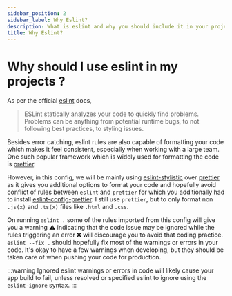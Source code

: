 ```yaml
---
sidebar_position: 2
sidebar_label: Why Eslint?
description: What is eslint and why you should include it in your projects?
title: Why Eslint?
---
```


# Why should I use eslint in my projects ?

As per the official [eslint](https://eslint.org/) docs, 

> ESLint statically analyzes your code to quickly find problems. Problems can be anything from potential runtime bugs, to not following best practices, to styling issues.

Besides error catching, eslint rules are also capable of formatting your code which makes it feel consistent, especially when working with a large team. One such popular framework which is widely used for formatting the code is [prettier](https://prettier.io/).

However, in this config, we will be mainly using [eslint-stylistic](https://eslint.style/) over [prettier](https://prettier.io/) as it gives you additional options to format your code and hopefully avoid conflict of rules between `eslint` and `prettier` for which you additionally had to install [eslint-config-prettier](https://www.npmjs.com/package/eslint-config-prettier). I still use `prettier`, but to only format non `.js(x)` and `.ts(x)` files like `.html` and `.css`.  

On running `eslint .` some of the rules imported from this config will give you a warning ⚠️ indicating that the code issue may be ignored while the rules triggering an error ❌ will discourage you to avoid that coding practice. `eslint --fix .` should hopefully fix most of the warnings or errors in your code. It's okay to have a few warnings when developing, but they should be taken care of when pushing your code for production. 

:::warning
Ignored eslint warnings or errors in code will likely cause your app build to fail, unless resolved or specified eslint to ignore using the `eslint-ignore` syntax.
:::
